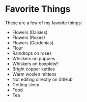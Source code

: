 # Favorite Things

These are a few of my favorite things:

- Flowers (Daisies)
- Flowers (Roses)
- Flowers (Gardenias)
- Flour
- Raindrops on roses
- Whiskers on puppies
- Whiskers on boxplots!!
- Bright copper kettles
- Warm woolen mittens
- Not editing directly on GitHub
- Getting sleep
- Food
- Tea

